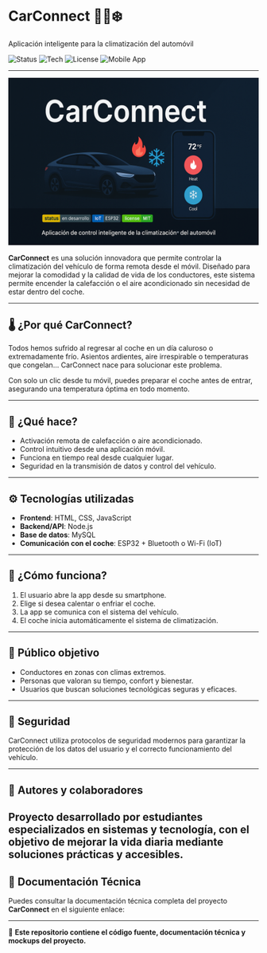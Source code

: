 # CarConnect 🚗🔥❄️  
Aplicación inteligente para la climatización del automóvil

![Status](https://img.shields.io/badge/status-en%20desarrollo-yellow)
![Tech](https://img.shields.io/badge/IoT-ESP32-blue)
![License](https://img.shields.io/badge/license-MIT-green)
![Mobile App](https://img.shields.io/badge/platform-React%20Native-brightgreen)

---

![Carconnect Banner](Carconnect-banner.png)

**CarConnect** es una solución innovadora que permite controlar la climatización del vehículo de forma remota desde el móvil. Diseñado para mejorar la comodidad y la calidad de vida de los conductores, este sistema permite encender la calefacción o el aire acondicionado sin necesidad de estar dentro del coche.

---

## 🌡️ ¿Por qué CarConnect?

Todos hemos sufrido al regresar al coche en un día caluroso o extremadamente frío. Asientos ardientes, aire irrespirable o temperaturas que congelan... CarConnect nace para solucionar este problema.

Con solo un clic desde tu móvil, puedes preparar el coche antes de entrar, asegurando una temperatura óptima en todo momento.

---

## 📱 ¿Qué hace?

- Activación remota de calefacción o aire acondicionado.
- Control intuitivo desde una aplicación móvil.
- Funciona en tiempo real desde cualquier lugar.
- Seguridad en la transmisión de datos y control del vehículo.

---

## ⚙️ Tecnologías utilizadas

- **Frontend**: HTML, CSS, JavaScript
- **Backend/API**: Node.js 
- **Base de datos**:  MySQL
- **Comunicación con el coche**: ESP32 + Bluetooth o Wi-Fi (IoT)

---

## 🚀 ¿Cómo funciona?

1. El usuario abre la app desde su smartphone.
2. Elige si desea calentar o enfriar el coche.
3. La app se comunica con el sistema del vehículo.
4. El coche inicia automáticamente el sistema de climatización.

---

## 🎯 Público objetivo

- Conductores en zonas con climas extremos.
- Personas que valoran su tiempo, confort y bienestar.
- Usuarios que buscan soluciones tecnológicas seguras y eficaces.

---

## 🔐 Seguridad

CarConnect utiliza protocolos de seguridad modernos para garantizar la protección de los datos del usuario y el correcto funcionamiento del vehículo.

---

## 🧠 Autores y colaboradores

Proyecto desarrollado por estudiantes especializados en sistemas y tecnología, con el objetivo de mejorar la vida diaria mediante soluciones prácticas y accesibles.
---

## 📄 Documentación Técnica

Puedes consultar la documentación técnica completa del proyecto **CarConnect** en el siguiente enlace:


---

📌 **Este repositorio contiene el código fuente, documentación técnica y mockups del proyecto.**

